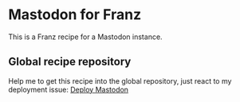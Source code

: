 # Mastodon for Franz
This is a Franz recipe for a Mastodon instance.

## Global recipe repository
Help me to get this recipe into the global repository, just react to my deployment issue: [Deploy Mastodon](https://github.com/meetfranz/plugins/issues/274)

